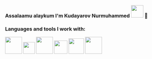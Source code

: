 ### Assalaamu alaykum I'm Kudayarov Nurmuhammed <img src="https://media.giphy.com/media/hvRJCLFzcasrR4ia7z/giphy.gif" width="40px"> 🤚 <br/>
### Languages and tools I work with:
<code><img src="https://upload.wikimedia.org/wikipedia/commons/thumb/6/61/HTML5_logo_and_wordmark.svg/1200px-HTML5_logo_and_wordmark.svg.png" width="55px"></code>
<code><img src="https://perishablepress.com/wp/wp-content/images/2008/misc-chunks/css-logo.jpg" width="38px"></code>
<code><img src="https://fontawesomeicons.com/lib/svg/logo-sass.svg" width="55px"></code>
<code><img src="https://scand.com/wp-content/uploads/2021/04/JavaScript.jpg" width="43px"></code>
<code><img src="https://encrypted-tbn0.gstatic.com/images?q=tbn:ANd9GcS2S30Y-syZ09Q5GXXGBT_0VqFQpmWRmitjr8nuS309TAIlTqzOZkZ8mx12wZBPAlbX39M&usqp=CAU" width="50px"></code>
<code><img src="https://www.pngfind.com/pngs/m/685-6854970_react-logo-png-png-download-logo-png-reactjs.png" width="55px"></code>
